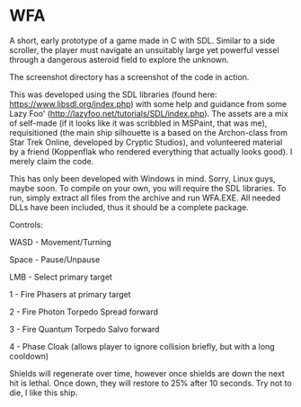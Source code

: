 # WFA

A short, early prototype of a game made in C with SDL. Similar to a side scroller, the player must navigate an unsuitably large yet powerful vessel through a dangerous asteroid field to explore the unknown.

The screenshot directory has a screenshot of the code in action.

This was developed using the SDL libraries (found here: https://www.libsdl.org/index.php) with some help and guidance from some Lazy Foo' (http://lazyfoo.net/tutorials/SDL/index.php).  The assets are a mix of self-made (if it looks like it was scribbled in MSPaint, that was me), requisitioned (the main ship silhouette is a based on the Archon-class from Star Trek Online, developed by Cryptic Studios), and volunteered material by a friend (Koppenflak who rendered everything that actually looks good). I merely claim the code.


This has only been developed with Windows in mind. Sorry, Linux guys, maybe soon. To compile on your own, you will require the SDL libraries. To run, simply extract all files from the archive and run WFA.EXE.  All needed DLLs have been included, thus it should be a complete package.


Controls:

WASD - Movement/Turning

Space - Pause/Unpause

LMB - Select primary target

1 - Fire Phasers at primary target

2 - Fire Photon Torpedo Spread forward

3 - Fire Quantum Torpedo Salvo forward

4 - Phase Cloak (allows player to ignore collision briefly, but with a long cooldown)



Shields will regenerate over time, however once shields are down the next hit is lethal. Once down, they will restore to 25% after 10 seconds. Try not to die, I like this ship.
